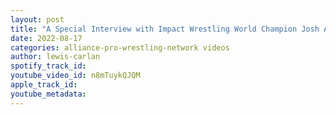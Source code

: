 ```yaml
---
layout: post
title: "A Special Interview with Impact Wrestling World Champion Josh Alexander"
date: 2022-08-17
categories: alliance-pro-wrestling-network videos
author: lewis-carlan
spotify_track_id: 
youtube_video_id: n8mTuykQJQM
apple_track_id: 
youtube_metadata: 
---
```

